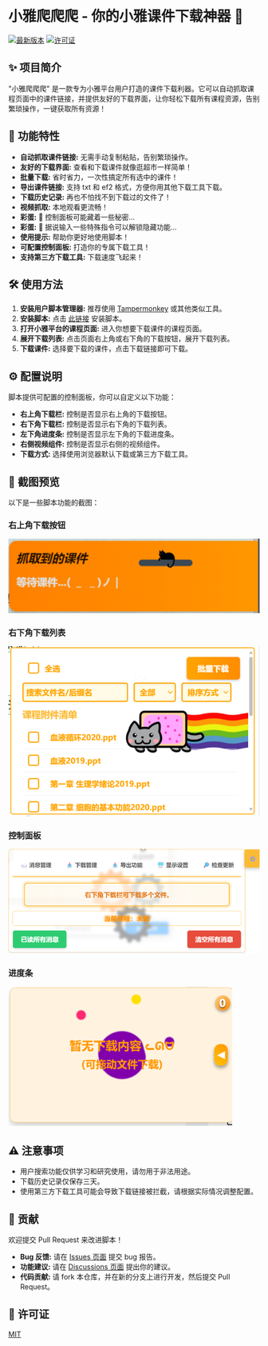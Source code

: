 # 小雅爬爬爬 - 你的小雅课件下载神器 🚀

[![最新版本](https://img.shields.io/github/v/release/zygame1314/XiaoyaDownloader)](https://github.com/zygame1314/XiaoyaDownloader/releases)
[![许可证](https://img.shields.io/github/license/zygame1314/XiaoyaDownloader)](LICENSE)

## ✨ 项目简介

"小雅爬爬爬" 是一款专为小雅平台用户打造的课件下载利器。它可以自动抓取课程页面中的课件链接，并提供友好的下载界面，让你轻松下载所有课程资源，告别繁琐操作，一键获取所有资源！

## 🚀 功能特性

* **自动抓取课件链接:** 无需手动复制粘贴，告别繁琐操作。
* **友好的下载界面:**  查看和下载课件就像逛超市一样简单！
* **批量下载:**  省时省力，一次性搞定所有选中的课件！
* **导出课件链接:** 支持 txt 和 ef2 格式，方便你用其他下载工具下载。
* **下载历史记录:**  再也不怕找不到下载过的文件了！
* **视频抓取:**  本地观看更流畅！
* **彩蛋:**  🤫 控制面板可能藏着一些秘密...
* **彩蛋:**  🤫 据说输入一些特殊指令可以解锁隐藏功能...
* **使用提示:**  帮助你更好地使用脚本！
* **可配置控制面板:**  打造你的专属下载工具！
* **支持第三方下载工具:**  下载速度飞起来！

## 🛠️ 使用方法

1. **安装用户脚本管理器:**  推荐使用 [Tampermonkey](https://www.tampermonkey.net/) 或其他类似工具。
2. **安装脚本:** 点击 [此链接](https://greasyfork.org/zh-CN/scripts/488536) 安装脚本。
3. **打开小雅平台的课程页面:**  进入你想要下载课件的课程页面。
4. **展开下载列表:** 点击页面右上角或右下角的下载按钮，展开下载列表。
5. **下载课件:** 选择要下载的课件，点击下载链接即可下载。

## ⚙️ 配置说明

脚本提供可配置的控制面板，你可以自定义以下功能：

* **右上角下载栏:**  控制是否显示右上角的下载按钮。
* **右下角下载栏:**  控制是否显示右下角的下载列表。
* **左下角进度条:**  控制是否显示左下角的下载进度条。
* **右侧视频组件:**  控制是否显示右侧的视频组件。
* **下载方式:**  选择使用浏览器默认下载或第三方下载工具。

## 📸 截图预览

以下是一些脚本功能的截图：

### 右上角下载按钮

![右上角下载按钮](images/右上角下载列表.png)

### 右下角下载列表

![右下角下载列表](images/右下角下载列表.png)

### 控制面板

![控制面板](images/控制面板.png)

### 进度条

![进度条](images/进度条.png)

## ⚠️ 注意事项

* 用户搜索功能仅供学习和研究使用，请勿用于非法用途。
* 下载历史记录仅保存三天。
* 使用第三方下载工具可能会导致下载链接被拦截，请根据实际情况调整配置。

## 🤝 贡献

欢迎提交 Pull Request 来改进脚本！

* **Bug 反馈:**  请在 [Issues 页面](https://github.com/你的用户名/仓库名称/issues) 提交 bug 报告。
* **功能建议:**  请在 [Discussions 页面](https://github.com/你的用户名/仓库名称/discussions) 提出你的建议。
* **代码贡献:**  请 fork 本仓库，并在新的分支上进行开发，然后提交 Pull Request。

## 📄 许可证

[MIT](LICENSE)
